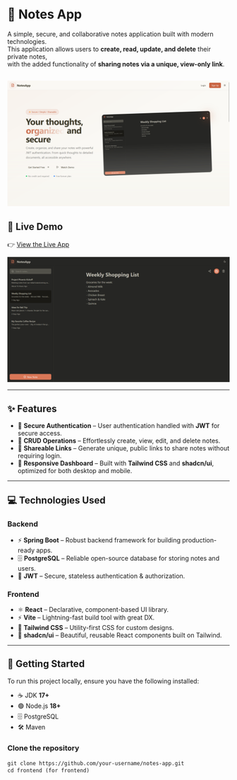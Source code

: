 # 📝 Notes App

A simple, secure, and collaborative notes application built with modern technologies.  
This application allows users to **create, read, update, and delete** their private notes,  
with the added functionality of **sharing notes via a unique, view-only link**.

![Image](/frontend/public/img3.png)
---
## 🚀 Live Demo

👉 [View the Live App](https://notes-application-eta.vercel.app/)


![Image](/frontend/public/img.png)


---

## ✨ Features

- 🔐 **Secure Authentication** – User authentication handled with **JWT** for secure access.
- 📝 **CRUD Operations** – Effortlessly create, view, edit, and delete notes.
- 🔗 **Shareable Links** – Generate unique, public links to share notes without requiring login.
- 📱 **Responsive Dashboard** – Built with **Tailwind CSS** and **shadcn/ui**, optimized for both desktop and mobile.

---

## 💻 Technologies Used

### Backend
- ⚡ **Spring Boot** – Robust backend framework for building production-ready apps.
- 🗄 **PostgreSQL** – Reliable open-source database for storing notes and users.
- 🔑 **JWT** – Secure, stateless authentication & authorization.

### Frontend
- ⚛️ **React** – Declarative, component-based UI library.
- ⚡ **Vite** – Lightning-fast build tool with great DX.
- 🎨 **Tailwind CSS** – Utility-first CSS for custom designs.
- 🧩 **shadcn/ui** – Beautiful, reusable React components built on Tailwind.

---
## 🔧 Getting Started

To run this project locally, ensure you have the following installed:

- ☕ JDK **17+**
- 🟢 Node.js **18+**
- 🗄 PostgreSQL
- 🛠 Maven

### Clone the repository
```
git clone https://github.com/your-username/notes-app.git
cd frontend (for frontend)
```
